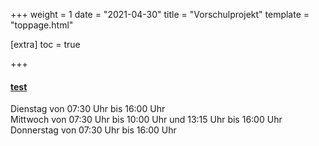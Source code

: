 +++
weight = 1
date = "2021-04-30"
title = "Vorschulprojekt"
template = "toppage.html"

[extra]
toc = true

+++
 <a href="test.html"><h4>test</h4></a>


Dienstag von 07:30 Uhr bis 16:00 Uhr  
Mittwoch von 07:30 Uhr bis 10:00 Uhr und 13:15 Uhr bis 16:00 Uhr  
Donnerstag von 07:30 Uhr bis 16:00 Uhr  

<!-- more -->



